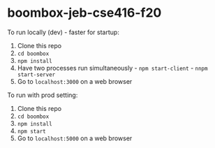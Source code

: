 # boombox-jeb-cse416-f20

To run locally (dev) - faster for startup:
  1. Clone this repo
  2. `cd boombox`
  3. `npm install`
  4. Have two processes run simultaneously
    - `npm start-client`
    - `nnpm start-server`
  5. Go to `localhost:3000` on a web browser
 
 To run with prod setting:
  1. Clone this repo
  2. `cd boombox`
  3. `npm install`
  4. `npm start`
  5. Go to `localhost:5000` on a web browser
  
  
